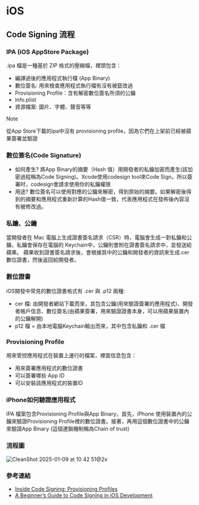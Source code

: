 # iOS

## Code Signing 流程
### IPA (iOS AppStore Package)

.ipa 檔是一種基於 ZIP 格式的壓縮檔，裡頭包含：
- 編譯過後的應用程式執行檔 (App Binary)
- 數位簽名: 用來檢查應用程式執行檔有沒有被竄改過
- Provisioning Profile：含有解密數位簽名所須的公鑰
- Info.plist
- 資源檔案: 圖片、字體、聲音等等

> [!NOTE]
> 從App Store下載的ipa中沒有 provisioning profile，因為它們在上架前已經被蘋果簽署並驗證

### 數位簽名(Code Signature)
- 如何產生?  將App Binary的摘要（Hash 值）用開發者的私鑰加密而產生(該加密過程稱為Code Signing)。Xcode使用codesign tool來Code Sign，所以簽署时，codesign會請求使用你的私鑰權限
- 用途? 數位簽名可以使用對應的公鑰來解密，得到原始的摘要。如果解密後得到的摘要和應用程式重新計算的Hash值一致，代表應用程式在發佈後內容沒有被修改過。

### 私鑰、公鑰
當開發者在 Mac 電腦上生成證書簽名請求（CSR）時，電腦會生成一對私鑰和公鑰，私鑰會保存在電腦的 Keychain中，公鑰則會附在證書簽名請求中，並發送給蘋果。
蘋果收到證書簽名請求後，會根據其中的公鑰和開發者的資訊來生成.cer 數位證書，然後返回給開發者。

### 數位證書
iOS開發中常見的數位證書格式有 .cer 與 .p12 兩種:
- cer 檔: 由開發者網站下載而來，其包含公鑰(用來驗證簽署的應用程式)、開發者帳戶信息、數位簽名(由蘋果簽署，用來驗證證書本身，可以用蘋果裝置內的公鑰解開)
- p12 檔 = 由本地電腦Keychain輸出而來，其中包含私鑰和 .cer 檔

### Provisioning Profile
用來管控應用程式在裝置上運行的檔案，裡面信息包含：
- 用來簽署應用程式的數位證書
- 可以簽署哪些 App ID
- 可以安裝該應用程式的裝置ID

### iPhone如何驗證應用程式
IPA 檔案包含Provisioning Profile與App Binary，首先，iPhone 使用裝置內的公鑰來驗證Provisioning Profile裡的數位證書。接著，再用這個數位證書中的公鑰來驗證App Binary (這個連鎖機制稱為Chain of trust)

### 流程圖
![CleanShot 2025-01-09 at 10 42 51@2x](https://github.com/user-attachments/assets/99bf5fff-d1a8-402b-a3d6-ec9334539c0e)

### 參考連結
- [Inside Code Signing: Provisioning Profiles](https://developer.apple.com/documentation/technotes/tn3125-inside-code-signing-provisioning-profiles)
- [A Beginner’s Guide to Code Signing in iOS Development](https://medium.com/@bingkuo/a-beginners-guide-to-code-signing-in-ios-development-d3d5285f0960)
